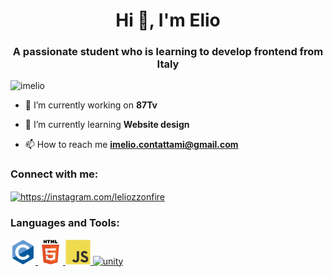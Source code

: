 <h1 align="center">Hi 👋, I'm Elio</h1>
<h3 align="center">A passionate student who is learning to develop frontend from Italy</h3>

<p align="left"> <img src="https://komarev.com/ghpvc/?username=imelio&label=Profile%20views&color=0e75b6&style=flat" alt="imelio" /> </p>

- 🔭 I’m currently working on **87Tv**

- 🌱 I’m currently learning **Website design**

- 📫 How to reach me **imelio.contattami@gmail.com**

<h3 align="left">Connect with me:</h3>
<p align="left">
<a href="https://instagram.com/https://instagram.com/leliozzonfire" target="blank"><img align="center" src="https://raw.githubusercontent.com/rahuldkjain/github-profile-readme-generator/master/src/images/icons/Social/instagram.svg" alt="https://instagram.com/leliozzonfire" height="30" width="40" /></a>
</p>

<h3 align="left">Languages and Tools:</h3>
<p align="left"> <a href="https://www.cprogramming.com/" target="_blank" rel="noreferrer"> <img src="https://raw.githubusercontent.com/devicons/devicon/master/icons/c/c-original.svg" alt="c" width="40" height="40"/> </a> <a href="https://www.w3.org/html/" target="_blank" rel="noreferrer"> <img src="https://raw.githubusercontent.com/devicons/devicon/master/icons/html5/html5-original-wordmark.svg" alt="html5" width="40" height="40"/> </a> <a href="https://developer.mozilla.org/en-US/docs/Web/JavaScript" target="_blank" rel="noreferrer"> <img src="https://raw.githubusercontent.com/devicons/devicon/master/icons/javascript/javascript-original.svg" alt="javascript" width="40" height="40"/> </a> <a href="https://unity.com/" target="_blank" rel="noreferrer"> <img src="https://www.vectorlogo.zone/logos/unity3d/unity3d-icon.svg" alt="unity" width="40" height="40"/> </a> </p>
